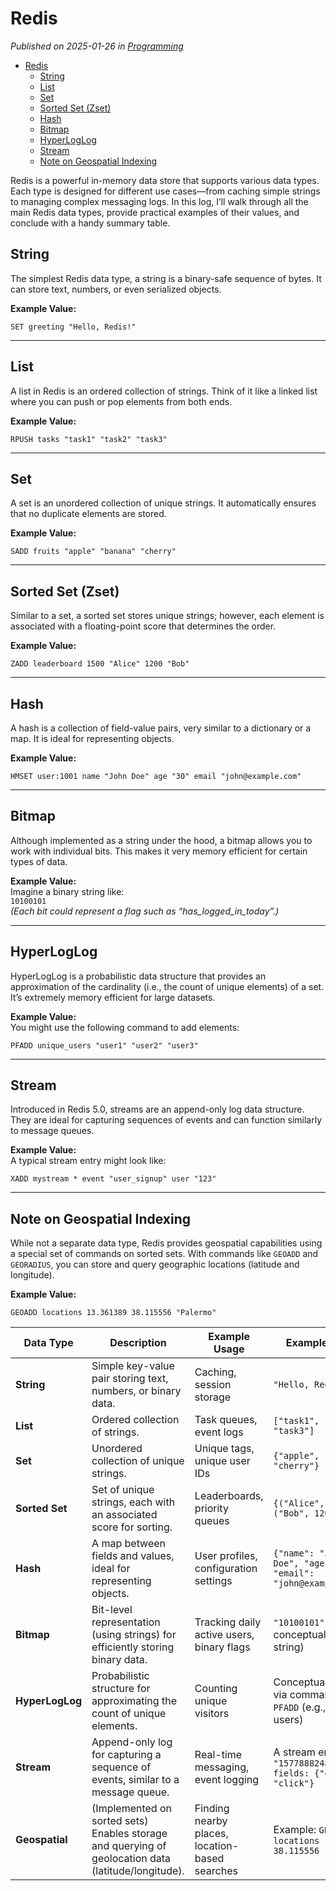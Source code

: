 # Redis


*Published on 2025-01-26 in [Programming](../topics/programming.html)*
- [Redis](#redis)
	- [String](#string)
	- [List](#list)
	- [Set](#set)
	- [Sorted Set (Zset)](#sorted-set-zset)
	- [Hash](#hash)
	- [Bitmap](#bitmap)
	- [HyperLogLog](#hyperloglog)
	- [Stream](#stream)
	- [Note on Geospatial Indexing](#note-on-geospatial-indexing)


Redis is a powerful in-memory data store that supports various data types. Each type is designed for different use cases—from caching simple strings to managing complex messaging logs. In this log, I’ll walk through all the main Redis data types, provide practical examples of their values, and conclude with a handy summary table.

## String

The simplest Redis data type, a string is a binary-safe sequence of bytes. It can store text, numbers, or even serialized objects.

**Example Value:**  
```redis
SET greeting "Hello, Redis!"
```

---

## List

A list in Redis is an ordered collection of strings. Think of it like a linked list where you can push or pop elements from both ends.

**Example Value:**  
```redis
RPUSH tasks "task1" "task2" "task3"
```

---

## Set

A set is an unordered collection of unique strings. It automatically ensures that no duplicate elements are stored.

**Example Value:**  
```redis
SADD fruits "apple" "banana" "cherry"
```

---

## Sorted Set (Zset)

Similar to a set, a sorted set stores unique strings; however, each element is associated with a floating-point score that determines the order.

**Example Value:**  
```redis
ZADD leaderboard 1500 "Alice" 1200 "Bob"
```

---

## Hash

A hash is a collection of field-value pairs, very similar to a dictionary or a map. It is ideal for representing objects.

**Example Value:**  
```redis
HMSET user:1001 name "John Doe" age "30" email "john@example.com"
```

---

## Bitmap

Although implemented as a string under the hood, a bitmap allows you to work with individual bits. This makes it very memory efficient for certain types of data.

**Example Value:**  
Imagine a binary string like:  
`10100101`  
*(Each bit could represent a flag such as “has_logged_in_today”.)*

---

## HyperLogLog

HyperLogLog is a probabilistic data structure that provides an approximation of the cardinality (i.e., the count of unique elements) of a set. It’s extremely memory efficient for large datasets.

**Example Value:**  
You might use the following command to add elements:  
```redis
PFADD unique_users "user1" "user2" "user3"
```

---

## Stream

Introduced in Redis 5.0, streams are an append-only log data structure. They are ideal for capturing sequences of events and can function similarly to message queues.

**Example Value:**  
A typical stream entry might look like:  
```redis
XADD mystream * event "user_signup" user "123"
```

---

## Note on Geospatial Indexing

While not a separate data type, Redis provides geospatial capabilities using a special set of commands on sorted sets. With commands like `GEOADD` and `GEORADIUS`, you can store and query geographic locations (latitude and longitude).

**Example Value:**  
```redis
GEOADD locations 13.361389 38.115556 "Palermo"
```


| **Data Type**    | **Description**                                                                              | **Example Usage**                      | **Example Value**                                                  |
|------------------|----------------------------------------------------------------------------------------------|----------------------------------------|--------------------------------------------------------------------|
| **String**       | Simple key-value pair storing text, numbers, or binary data.                                  | Caching, session storage               | `"Hello, Redis!"`                                                  |
| **List**         | Ordered collection of strings.                                                               | Task queues, event logs                | `["task1", "task2", "task3"]`                                        |
| **Set**          | Unordered collection of unique strings.                                                      | Unique tags, unique user IDs           | `{"apple", "banana", "cherry"}`                                      |
| **Sorted Set**   | Set of unique strings, each with an associated score for sorting.                            | Leaderboards, priority queues          | `{("Alice", 1500), ("Bob", 1200)}`                                   |
| **Hash**         | A map between fields and values, ideal for representing objects.                             | User profiles, configuration settings  | `{"name": "John Doe", "age": "30", "email": "john@example.com"}`     |
| **Bitmap**       | Bit-level representation (using strings) for efficiently storing binary data.                | Tracking daily active users, binary flags | `"10100101"` (as a conceptual binary string)                      |
| **HyperLogLog**  | Probabilistic structure for approximating the count of unique elements.                       | Counting unique visitors               | Conceptually used via commands like `PFADD` (e.g., unique users)     |
| **Stream**       | Append-only log for capturing a sequence of events, similar to a message queue.                | Real-time messaging, event logging     | A stream entry: `id: "1577888248123-0", fields: {"event": "click"}`   |
| **Geospatial**   | (Implemented on sorted sets) Enables storage and querying of geolocation data (latitude/longitude). | Finding nearby places, location-based searches | Example: `GEOADD locations 13.361389 38.115556 "Palermo"`        |


